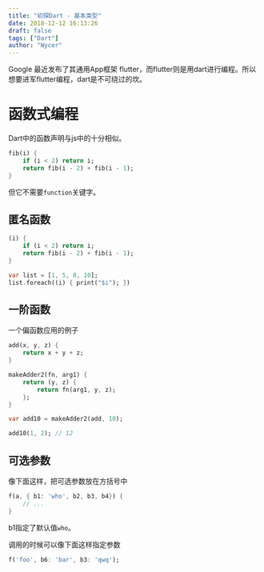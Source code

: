 ```yaml
---
title: "初探Dart - 基本类型"
date: 2018-12-12 16:13:26
draft: false
tags: ["Dart"]
author: "Wycer"
---
```


Google 最近发布了其通用App框架 flutter，而flutter则是用dart进行编程。所以想要进军flutter编程，dart是不可绕过的坎。

<!-- more -->
# 函数式编程

Dart中的函数声明与js中的十分相似。

``` dart
fib(i) {
    if (i < 2) return i;
    return fib(i - 2) + fib(i - 1);
}
```

但它不需要`function`关键字。

## 匿名函数
``` dart
(i) {
    if (i < 2) return i;
    return fib(i - 2) + fib(i - 1);
}
```

``` dart
var list = [1, 5, 8, 10];
list.foreach((i) { print("$i"); })
```

## 一阶函数
一个偏函数应用的例子
``` dart
add(x, y, z) {
    return x + y + z;
}

makeAdder2(fn, arg1) {
    return (y, z) {
        return fn(arg1, y, z);
    };
}

var add10 = makeAdder2(add, 10);

add10(1, 2); // 12
```

## 可选参数
像下面这样，把可选参数放在方括号中
``` dart
f(a, { b1: 'who', b2, b3, b4}) {
    // ...
}
```
b1指定了默认值`who`。

调用的时候可以像下面这样指定参数
``` dart
f('foo', b6: 'bar', b3: 'qwq');
```